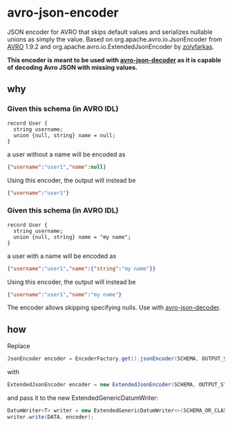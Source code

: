 # avro-json-encoder
JSON encoder for AVRO that skips default values and serializes nullable unions as simply the value. Based on org.apache.avro.io.JsonEncoder from <a href="https://github.com/apache/avro">AVRO</a> 1.9.2 and org.apache.avro.io.ExtendedJsonEncoder by <a href="https://github.com/zolyfarkas/avro">zolyfarkas</a>.

**This encoder is meant to be used with <a href="https://github.com/Celos/avro-json-decoder">avro-json-decoder</a> as it is capable of decoding Avro JSON with missing values.**

## why

### Given this schema (in AVRO IDL)

```
record User {
  string username;
  union {null, string} name = null;
}
```
a user without a name will be encoded as
```json
{"username":"user1","name":null}
```
Using this encoder, the output will instead be
```json
{"username":"user1"}
```

### Given this schema (in AVRO IDL)

```
record User {
  string username;
  union {null, string} name = "my name";
}
```
a user with a name will be encoded as
```json
{"username":"user1","name":{"string":"my name"}}
```
Using this encoder, the output will instead be
```json
{"username":"user1","name":"my name"}
```

The encoder allows skipping specifying nulls. Use with <a href="https://github.com/Celos/avro-json-decoder">avro-json-decoder</a>.

## how

Replace

```java
JsonEncoder encoder = EncoderFactory.get().jsonEncoder(SCHEMA, OUTPUT_STREAM);
```
with
```java
ExtendedJsonEncoder encoder = new ExtendedJsonEncoder(SCHEMA, OUTPUT_STREAM);
```
and pass it to the new ExtendedGenericDatumWriter:
```java
DatumWriter<T> writer = new ExtendedGenericDatumWriter<>(SCHEMA_OR_CLASS);
writer.write(DATA, encoder);
```
